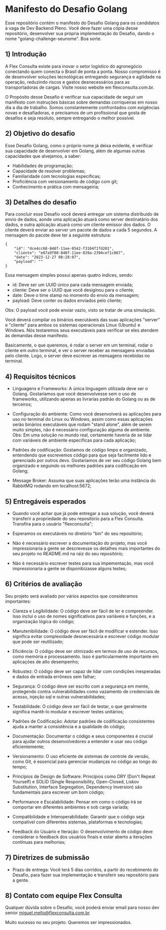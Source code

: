 # Manifesto do Desafio Golang

Esse repositório contém o manifesto do Desafio Golang para os candidatos à vaga de Dev Backend Pleno. Você deve fazer uma cópia desse repositório, desenvolver sua própria implementação do Desafio, dando o nome "golang-challenge-seunome". Boa sorte.

## 1) Introdução

A Flex Consulta existe para inovar o setor logístico do agronegócio conectando quem conecta o Brasil de ponta a ponta. Nosso compromisso é de desenvolver soluções tecnológicas entregando segurança e agilidade na operação, reduzindo riscos e gastos desnecessários para as transportadoras de cargas. Visite nosso website em flexconsulta.com.br.

O Propósito desse Desafio é verificar sua capacidade de seguir um manifesto com instruções básicas sobre demandas corriqueiras em nosso dia a dia de trabalho. Somos constantemente confrontados com exigências novas e desafiadoras, e precisamos de um profissional que gosta de desafios e seja resoluto, sempre entregando o melhor possível. 

## 2) Objetivo do desafio

Esse Desafio Golang, como o próprio nome já deixa evidente, é verificar sua capacidade de desenvolver em Golang, além de algumas outras capacidades que alvejamos, a saber:

- Habilidades de programação;
- Capacidade de resolver problemas; 
- Familiaridade com tecnologias específicas;
- Proficiência com versionamento de código com git;
- Conhecimento e prática com mensageiria;

## 3) Detalhes do desafio

Para concluir esse Desafio você deverá entregar um sistema distribuído de envio de dados, aonde uma aplicação atuará como server destinatário dos dados, e outra aplicação atuará como um cliente emissor dos dados. O cliente deverá enviar ao server um pacote de dados a cada 5 segundos. A mensagem do pacote deve ter a seguinte estrutura:

```
{
	"id": "dce4cc68-848f-11ee-8542-f3104f1fd201",
	"cliente": "e87a9f80-848f-11ee-839a-2394cef1c867",
	"date": "2023-12-27 08:28:07",
	"payload": ""
}
```
Essa mensagem simples possui apenas quatro índices, sendo:

* id: Deve ser um UUID único para cada mensagem enviada;
* cliente: Deve ser o UUID que você desiginou para o cliente;
* date: Deve o time stamp no momento do envio da mensagem;
* payload: Deve conter os dados enviados pelo cliente;

Obs: O payload você pode enviar vazio, visto se tratar de uma simulação.

Você deverá compilar os binários executáveis das suas aplicações "server" e "cliente" para ambos os sistemas operacionais Linux (Ubuntu) e Windows. Nós testaremos seus executáveis para verificar se eles atendem às demandas desse manifesto. 

Basicamente, o que queremos, é rodar o server em um terminal, rodar o cliente em outro terminal, e ver o server receber as mensagens enviadas pelo cliente. Logo, o server deve escrever as mensagens recebidas no terminal.

## 4) Requisitos técnicos

* Linguagens e Frameworks: A única linguagem utilizada deve ser o Golang. Gostaríamos que você desenvolvesse sem o uso de frameworks, utilizando apenas as livrarias padrão do Golang ou as de terceiros;

* Configuração do ambiente: Como você desenvolverá as aplicações para uso no terminal do Linux ou Windows, assim como essas aplicações serão binários executáveis que rodam "stand alone", além de serem muito simples, não é necessário configuração alguma de ambiente. Obs: Em uma solução no mundo real, certamente haveria de se lidar com variáveis de ambiente específicas para cada aplicação;

* Padrões de codificação: Gostamos de código limpo e organizado, entendendo que escrevemos código para que seja facilmente lido e gerenciado por outros devs. Gostaríamos de ver seu código Golang bem organizado e seguindo os melhores padrões para codificação em Golang;

* Message Broker: Assuma que suas aplicações terão uma instância do RabbitMQ rodando em localhost:5672;

## 5) Entregáveis esperados

* Quando você achar que já pode entregar a sua solução, você deverá transferir a propriedade do seu repositório para a Flex Consulta. Transfira para o usuário "flexconsulta";

* Esperamos os executáveis no diretório "bin" do seu repositório;

* Não é necessário escrever a documentação do projeto, mas você impressionaria a gente se descrevesse os detalhes mais importantes do seu projeto no README.md na raiz do seu repositório;

* Não é necessário escrever testes para sua impementação, mas você impressionaria a gente se disponibizasse alguns testes;

## 6) Critérios de avaliação

Seu projeto será avaliado por vários aspectos que consideramos importantes:

* Clareza e Legibilidade: O código deve ser fácil de ler e compreender. Isso inclui o uso de nomes significativos para variáveis e funções, e a organização lógica do código;

* Manutenibilidade: O código deve ser fácil de modificar e estender. Isso significa evitar complexidade desnecessária e escrever código modular que pode ser reutilizado;

* Eficiência: O código deve ser otimizado em termos de uso de recursos, como memória e processamento. Isso é particularmente importante em aplicações de alto desempenho;

* Robustez: O código deve ser capaz de lidar com condições inesperadas e dados de entrada errôneos sem falhar;

* Segurança: O código deve ser escrito com a segurança em mente, protegendo contra vulnerabilidades como vazamento de credenciais de acesso, injeção sql e outras vulnerabilidades;

* Testabilidade: O código deve ser fácil de testar, o que geralmente significa mantê-lo modular e escrever testes unitários;

* Padrões de Codificação: Adotar padrões de codificação consistentes ajuda a manter a consistência e a qualidade do código;

* Documentação: Documentar o código e seus componentes é crucial para ajudar outros desenvolvedores a entender e usar seu código eficientemente;

* Versionamento: O uso eficiente de sistemas de controle de versão, como Git, é essencial para gerenciar mudanças no código ao longo do tempo;

* Princípios de Design de Software: Princípios como DRY (Don't Repeat Yourself) e SOLID (Single Responsibility, Open-Closed, Liskov Substitution, Interface Segregation, Dependency Inversion) são fundamentais para escrever um bom código;

* Performance e Escalabilidade: Pensar em como o código irá se comportar em diferentes ambientes e sob carga variada;

* Compatibilidade e Interoperabilidade: Garantir que o código seja compatível com diferentes sistemas, plataformas e tecnologias;

* Feedback do Usuário e Iteração: O desenvolvimento de código deve considerar o feedback dos usuários finais e estar aberto a iterações contínuas para melhorias;

## 7) Diretrizes de submissão

* Prazo de entrega: Você terá 5 dias corridos, a partir do recebimento do Desafio, para fazer sua implementação e transferir seu repositório para a gente. 

## 8) Contato com equipe Flex Consulta

Qualquer dúvida sobre o Desafio, você poderá enviar email para nosso dev senior miguel.mello@flexconsulta.com.br

Muito sucesso no seu projeto.
Queremos ser impressionados.
